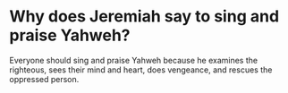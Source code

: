 # Why does Jeremiah say to sing and praise Yahweh?

Everyone should sing and praise Yahweh because he examines the righteous, sees their mind and heart, does vengeance, and rescues the oppressed person.
